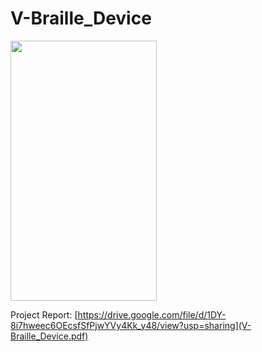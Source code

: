 # V-Braille_Device

<img src="https://github.com/Risk333/V-Braille_Device/assets/100177758/8bedcbe2-bcd2-4373-89ca-9c7e609a25c6" width="234" height="416">

Project Report: [https://drive.google.com/file/d/1DY-8i7hweec6OEcsfSfPjwYVy4Kk_y48/view?usp=sharing](V-Braille_Device.pdf)
